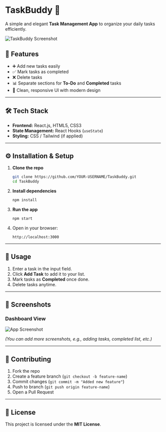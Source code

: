 # TaskBuddy 📝  
A simple and elegant **Task Management App** to organize your daily tasks efficiently.  

![TaskBuddy Screenshot](./screenshot.png)  

## 🌟 Features  
- ➕ Add new tasks easily  
- ✅ Mark tasks as completed  
- ❌ Delete tasks  
- 📊 Separate sections for **To-Do** and **Completed** tasks  
- 🎨 Clean, responsive UI with modern design  

---

## 🛠️ Tech Stack  
- **Frontend:** React.js, HTML5, CSS3  
- **State Management:** React Hooks (`useState`)  
- **Styling:** CSS / Tailwind (if applied)  

---

## ⚙️ Installation & Setup  

1. **Clone the repo**  
   ```bash
   git clone https://github.com/YOUR-USERNAME/TaskBuddy.git
   cd TaskBuddy
   ```

2. **Install dependencies**  
   ```bash
   npm install
   ```

3. **Run the app**  
   ```bash
   npm start
   ```

4. Open in your browser:  
   ```
   http://localhost:3000
   ```

---

## 🚀 Usage  
1. Enter a task in the input field.  
2. Click **Add Task** to add it to your list.  
3. Mark tasks as **Completed** once done.  
4. Delete tasks anytime.  

---

## 📸 Screenshots  

### Dashboard View  
![App Screenshot](./screenshot.png)  

*(You can add more screenshots, e.g., adding tasks, completed list, etc.)*  

---

## 🤝 Contributing  
1. Fork the repo  
2. Create a feature branch (`git checkout -b feature-name`)  
3. Commit changes (`git commit -m "Added new feature"`)  
4. Push to branch (`git push origin feature-name`)  
5. Open a Pull Request  

---

## 📜 License  
This project is licensed under the **MIT License**.  
